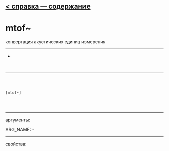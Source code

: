 [< справка — содержание](ceammc_lib.html)
---

# mtof~


конвертация акустических единиц измерения

---

-
<br>


---


```



[mtof~]


            
```

---
аргументы:

ARG_NAME: -<br>

---
свойства:


